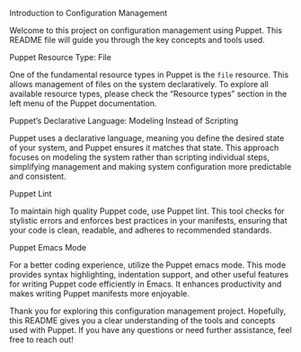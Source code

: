 Introduction to Configuration Management

Welcome to this project on configuration management using Puppet. This README file will guide you through the key concepts and tools used.

Puppet Resource Type: File

One of the fundamental resource types in Puppet is the `file` resource. This allows management of files on the system declaratively. To explore all available resource types, please check the “Resource types” section in the left menu of the Puppet documentation.

Puppet’s Declarative Language: Modeling Instead of Scripting

Puppet uses a declarative language, meaning you define the desired state of your system, and Puppet ensures it matches that state. This approach focuses on modeling the system rather than scripting individual steps, simplifying management and making system configuration more predictable and consistent.

Puppet Lint

To maintain high quality Puppet code, use Puppet lint. This tool checks for stylistic errors and enforces best practices in your manifests, ensuring that your code is clean, readable, and adheres to recommended standards.

Puppet Emacs Mode

For a better coding experience, utilize the Puppet emacs mode. This mode provides syntax highlighting, indentation support, and other useful features for writing Puppet code efficiently in Emacs. It enhances productivity and makes writing Puppet manifests more enjoyable.

Thank you for exploring this configuration management project. Hopefully, this README gives you a clear understanding of the tools and concepts used with Puppet. If you have any questions or need further assistance, feel free to reach out!


